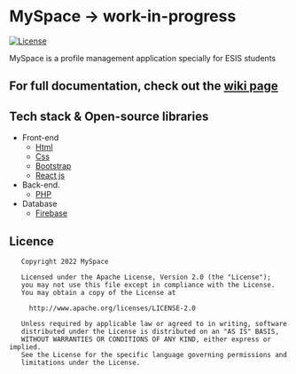 # MySpace -> work-in-progress

[![License](https://img.shields.io/badge/License-Apache%202.0-blue.svg)](https://opensource.org/licenses/Apache-2.0)

MySpace is a profile management application specially for ESIS students

## For full documentation, check out the [wiki page](https://github.com/josh-Muleshi/MySpace/wiki)

## Tech stack & Open-source libraries

- Front-end
    - [Html](https://fr.wikipedia.org/wiki/HTML5)
    - [Css](https://fr.wikipedia.org/wiki/Feuilles_de_style_en_cascade)
    - [Bootstrap](https://getbootstrap.com/)
    - [React js](https://fr.reactjs.org/)
- Back-end.
    - [PHP](https://www.php.net/)
- Database
    - [Firebase](https://firebase.google.com/)

## Licence

       Copyright 2022 MySpace
    
       Licensed under the Apache License, Version 2.0 (the "License");
       you may not use this file except in compliance with the License.
       You may obtain a copy of the License at
    
         http://www.apache.org/licenses/LICENSE-2.0
    
       Unless required by applicable law or agreed to in writing, software
       distributed under the License is distributed on an "AS IS" BASIS,
       WITHOUT WARRANTIES OR CONDITIONS OF ANY KIND, either express or implied.
       See the License for the specific language governing permissions and
       limitations under the License.
